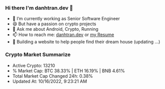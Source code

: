 ### Hi there I'm danhtran.dev 👋

- 🔭 I’m currently working as Senior Software Engineer
- 😄 But have a passion on crypto projects
- 💬 Ask me about Android, Crypto, Running 
- 📫 How to reach me: <a href="https://danhtran.dev" target="_blank">danhtran.dev</a> or <a href="Developer-Resume.pdf" target="_blank">my Resume</a>
- 🌱 Building a website to help people find their dream house (updating ...)

### Crypto Market Summarize
- Active Crypto: 13210
- % Market Cap: BTC 38.33% | ETH 16.19% | BNB 4.61%
- Total Market Cap Changed 24h: 0.38%
- Updated At: 10/16/2022, 9:23:21 AM
